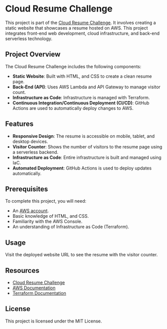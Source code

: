 # Cloud Resume Challenge

This project is part of the [Cloud Resume Challenge](https://cloudresumechallenge.dev/). It involves creating a static website that showcases a resume hosted on AWS. This project integrates front-end web development, cloud infrastructure, and back-end serverless technology.

## Project Overview

The Cloud Resume Challenge includes the following components:

- **Static Website**: Built with HTML, and CSS to create a clean resume page.
- **Back-End (API)**: Uses AWS Lambda and API Gateway to manage visitor count.
- **Infrastructure as Code**: Infrastructure is managed with Terraform.
- **Continuous Integration/Continuous Deployment (CI/CD)**: GitHub Actions are used to automatically deploy changes to AWS.

## Features

- **Responsive Design**: The resume is accessible on mobile, tablet, and desktop devices.
- **Visitor Counter**: Shows the number of visitors to the resume page using a serverless backend.
- **Infrastructure as Code**: Entire infrastructure is built and managed using IaC.
- **Automated Deployment**: GitHub Actions is used to deploy updates automatically.

## Prerequisites

To complete this project, you will need:

- An [AWS account](https://aws.amazon.com/).
- Basic knowledge of HTML, and CSS.
- Familiarity with the AWS Console.
- An understanding of Infrastructure as Code (Terraform).

## Usage

Visit the deployed website URL to see the resume with the visitor counter.

## Resources

- [Cloud Resume Challenge](https://cloudresumechallenge.dev/)
- [AWS Documentation](https://docs.aws.amazon.com/)
- [Terraform Documentation](https://www.terraform.io/docs/)

## License

This project is licensed under the MIT License.
